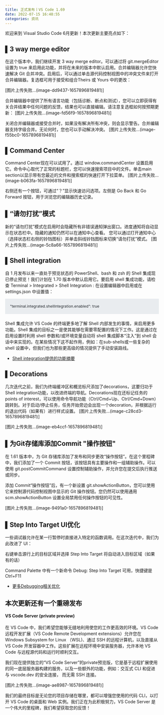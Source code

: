 ```yaml
---
title: 正式发布丨VS Code 1.69
date: 2022-07-15 16:48:55
categories: 资讯
---
```

欢迎来到 Visual Studio Code 6月更新！本次更新主要亮点如下：

## ▌3 way merge editor

在这个版本中，我们继续开发 3 way merge editor。可以通过将 git.mergeEditor 设置为 true 来启用此功能，并将在未来的版本中默认启用。合并编辑器允许您快速解决 Git 合并冲突。启用后，可以通过单击源代码控制视图中的冲突文件来打开合并编辑器。复选框可用于接受和组合Theirs 或 Yours 中的更改：

[图片上传失败...(image-dd9437-1657896819481)]

合并编辑器中提供了所有语言功能（包括诊断、断点和测试），您可以立即获得有关合并结果中任何问题的反馈，结果也可以直接编辑。请注意复选框如何按预期更新：
[图片上传失败...(image-fd56f9-1657896819481)]

关闭合并编辑器或接受合并时，如果没有解决所有冲突，则会显示警告。合并编辑器支持字级合并。无论何时，您也可以手动解决冲突。
[图片上传失败...(image-f55bc0-1657896819481)]

## ▌Command Center

Command Center现在可以试用了。通过 window.commandCenter 设置启用它。命令中心取代了正常的标题栏，您可以快速搜索项目中的文件。单击main section以显示带有您最近的文件和搜索框的快速打开下拉菜单。
[图片上传失败...(image-b063fa-1657896819481)]

右侧还有一个按钮，可通过“？”显示快速访问选项。左侧是 Go Back 和 Go Forward 按钮，用于浏览您的编辑器历史记录。

## ▌“请勿打扰”模式

新的“请勿打扰”模式在启用时会隐藏所有非错误通知弹出窗口。进度通知将自动显示在状态栏中。隐藏的通知仍然可以在通知中心查看。
您可以通过打开通知中心（选择状态栏右侧的铃铛图标）并单击斜线铃铛图标来切换“请勿打扰”模式。
[图片上传失败...(image-5c8a66-1657896819481)]

## ▌Shell integration

自 1 月发布以来一直处于预览状态的 PowerShell、bash 和 zsh 的 Shell 集成现已停止预览！我们计划在 1.70 版本中默认启用它。要启用 shell 集成功能，请检查 Terminal > Integrated > Shell Integration : 在设置编辑器中启用或在 settings.json 中设置值：

<pre class="hljs language-json" style="box-sizing: border-box; font-family: var(--bs-font-monospace); font-size: 0.875em; direction: ltr; unicode-bidi: bidi-override; display: block; margin-top: 0px !important; margin-bottom: 1.25rem; overflow: auto; color: rgb(36, 41, 46); background: rgb(233, 236, 239); padding: 1rem; max-height: 35rem; line-height: 1.5; position: relative; font-style: normal; font-variant-ligatures: normal; font-variant-caps: normal; font-weight: 400; letter-spacing: normal; orphans: 2; text-align: start; text-indent: 0px; text-transform: none; widows: 2; word-spacing: 0px; -webkit-text-stroke-width: 0px; text-decoration-thickness: initial; text-decoration-style: initial; text-decoration-color: initial;">"terminal.integrated.shellIntegration.enabled": true</pre>

Shell 集成允许 VS Code 的终端更多地了解 Shell 内部发生的事情，来启用更多功能。Shell 集成的目标之一是使其能够在需要零配置的情况下工作。这是通过在启用设置时利用 shell 参数和/或环境变量自动将 shell 集成脚本“注入”到 shell 会话中来实现的。在某些情况下这不起作用，例如：在sub-shells或一些复杂的 shell 设置中，但我们也为那些更高级的情况提供了手动安装路线。

*   [Shell integration提供的功能摘要](https://link.segmentfault.com/?enc=JinHPDnROtulbDOzRMtnUg%3D%3D.6IPi15Jm%2FttoCt89%2FwBMRxEOsx1MR9VOLTRoQW70LaplabuJMlQdkwt3HbUIts%2BELUeIbJzFLIIb0YTAFy8shbVAtH1WYnYbIBXtargMT%2F0%3D)

## ▌Decorations

几次迭代之前，我们为终端缓冲区和概览标尺添加了decorations，这要归功于 Shell integration功能，以改进终端的导航。Decorations现在还标记任务的points of interest，可以使用命令导航功能（Ctrl/Cmd+Up、Ctrl/Cmd+Down）跳转到。对于启动/停止任务，任务开始旁边会出现一个decoration，并根据运行的退出代码（如果有）进行样式设置。
[图片上传失败...(image-c28cd3-1657896819481)]

[图片上传失败...(image-eb4ccf-1657896819481)]

## ▌为Git存储库添加Commit "操作按钮"

在 1.61 版本中，为 Git 存储库添加了发布和同步更改“操作按钮”。在这个里程碑中，我们添加了一个 Commit 按钮，该按钮具有主要操作和一组辅助操作。可以使用 git.postCommitCommand 设置控制辅助操作，并允许您在提交后执行推送或同步。

添加 Commit“操作按钮”后，有一个新设置 git.showActionButton，您可以使用它来控制源代码控制视图中显示的 Git 操作按钮。您仍然可以使用通用 scm.showActionButton 设置全局禁用任何操作按钮的可见性。

[图片上传失败...(image-9491a0-1657896819481)]

## ▌Step Into Target UI优化

一些调试器允许在某一行暂停时直接进入特定的函数调用。在这次迭代中，我们为此改进了 UI：

右键单击源行上的目标区域并选择 Step Into Target 将自动进入目标区域（如果有的话）

Command Palette 中有一个新命令 Debug: Step Into Target 可用，快捷键是 Ctrl+F11

*   [更多Debugging相关优化](https://link.segmentfault.com/?enc=lR1cS4%2FR630REM%2FR0YWM2Q%3D%3D.MWAX6bvJrASpv34OLwNgVRoV9mhwbHJ7ZMRT0rpFmYUx6gK%2BWHRiwDNDtKMeyYSgIE5emL8q%2FmBa5iFJIJF0Fopd6jbLylmq9Um%2BgUpYb0yIsvCnO0WHOBtWUen4l3dN)

## 本次更新还有一个重磅发布

#### VS Code Server (private preview)

在 VS Code 中，我们希望您能够无缝地利用使您的工作更高效的环境。VS Code 远程开发扩展（VS Code Remote Development extensions）允许您在 Windows Subsystem for Linux （WSL)、通过 SSH 的远程计算机，以及直接从 VS Code 开发容器中工作。这些扩展在远程环境中安装服务器，允许本地 VS Code 与远程源代码和运行时顺利交互。

我们现在提供独立的“VS Code Server”的private预览版，它是基于远程扩展使用的同一底层服务器构建的服务，以及一些额外的功能，例如：交互式 CLI 和促进与 vscode.dev 的安全连接， 而无需 SSH 连接。

[图片上传失败...(image-ae8987-1657896819481)]

我们的最终目标是无论您的项目存储在哪里，都可以增强您使用的代码 CLI，以打开 VS Code 的桌面和 Web 实例。我们正在为此积极努力，VS Code Server 是一个伟大的里程碑，我们希望获取您的反馈！

